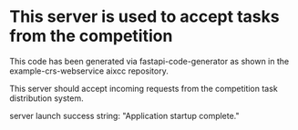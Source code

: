 # This server is used to accept tasks from the competition

This code has been generated via fastapi-code-generator as shown
in the example-crs-webservice aixcc repository.

This server should accept incoming requests from the competition task distribution system.

server launch success string: "Application startup complete."